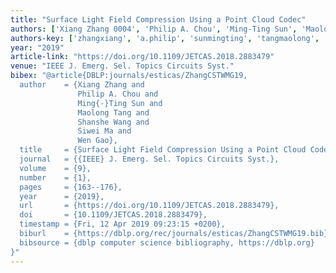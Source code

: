 ```yaml
---
title: "Surface Light Field Compression Using a Point Cloud Codec"
authors: ['Xiang Zhang 0004', 'Philip A. Chou', 'Ming-Ting Sun', 'Maolong Tang', 'Shanshe Wang', 'Siwei Ma', 'Wen Gao 0001']
authors-key: ['zhangxiang', 'a.philip', 'sunmingting', 'tangmaolong', 'wangshanshe', 'masiwei', 'gaowen']
year: "2019"
article-link: "https://doi.org/10.1109/JETCAS.2018.2883479"
venue: "IEEE J. Emerg. Sel. Topics Circuits Syst."
bibex: "@article{DBLP:journals/esticas/ZhangCSTWMG19,
  author    = {Xiang Zhang and
               Philip A. Chou and
               Ming{-}Ting Sun and
               Maolong Tang and
               Shanshe Wang and
               Siwei Ma and
               Wen Gao},
  title     = {Surface Light Field Compression Using a Point Cloud Codec},
  journal   = {{IEEE} J. Emerg. Sel. Topics Circuits Syst.},
  volume    = {9},
  number    = {1},
  pages     = {163--176},
  year      = {2019},
  url       = {https://doi.org/10.1109/JETCAS.2018.2883479},
  doi       = {10.1109/JETCAS.2018.2883479},
  timestamp = {Fri, 12 Apr 2019 09:23:15 +0200},
  biburl    = {https://dblp.org/rec/journals/esticas/ZhangCSTWMG19.bib},
  bibsource = {dblp computer science bibliography, https://dblp.org}
}"
---
```

